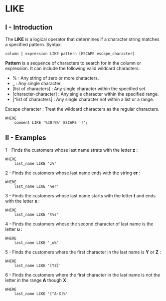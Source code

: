 # LIKE
## I - Introduction
The __LIKE__ is a logical operator that determines if a character string matches a specified pattern.
Syntax:
```
column | expression LIKE pattern [ESCAPE escape_character]
```
__Pattern__ is a sequence of characters to search for in the column or expression. It can include the following valid wildcard characters:
- %                     : Any string of zero or more chatacters.
- _                     : Any single character.
- [list of characters]  : Any single character within the specified set.
- [character-character] : Any single character within the specified range.
- [^list of characters] : Any single character not within a list or a range.

Escape character : Treat the wildcard characters as the regular characters.
```
WHERE
    comment LIKE '%30!%%' ESCAPE '!';
```
## II - Examples
1 - Finds the customers whose last name strats with the letter __z__ :
```
WHERE
    last_name LIKE 'z%'
```

2 - Finds the customers whose last name ends with the string __er__ :
```
WHERE
    last_name LIKE '%er'
```

3 - Finds the customers whose last name starts with the letter __t__ and ends with the letter __s__ :
```
WHERE
    last_name LIKE 't%s'
```

4 - Finds the customers whose the second character of last name is the letter __u__ :
```
WHERE
    last_name LIKE '_u%'
```

5 - Finds the customers where the first character in the last name is __Y__ or __Z__ :
```
WHERE
    last_name LIKE '[YZ]'
```

6 - Finds the customers where the first character in the last name is not the letter in the range __A__ though __X__ :
```
WHERE
    last_name LIKE '[^A-X]%'
```
    